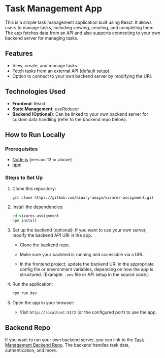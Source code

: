 # Task Management App

This is a simple task management application built using React. It allows users to manage tasks, including viewing, creating, and completing them. The app fetches data from an API and also supports connecting to your own backend server for managing tasks.

## Features
- View, create, and manage tasks.
- Fetch tasks from an external API (default setup).
- Option to connect to your own backend server by modifying the URI.

## Technologies Used
- **Frontend**: React
- **State Management**: useReducer
- **Backend (Optional)**: Can be linked to your own backend server for custom data handling (refer to the backend repo below).

## How to Run Locally

### Prerequisites
- [Node.js](https://nodejs.org/) (version 12 or above)
- [npm](https://www.npmjs.com/)

### Steps to Set Up

1. Clone this repository:
   ```bash
   git clone https://github.com/binary-amigo/vizares-assignment.git
   ```

2. Install the dependencies:
   ```bash
   cd vizares-assignment
   npm install
   ```

3. Set up the backend (optional):
   If you want to use your own server, modify the backend API URI in the app.

   - Clone the [backend repo](https://github.com/binary-amigo/todo-backend.git).
   - Make sure your backend is running and accessible via a URL.

   - In the frontend project, update the backend URI in the appropriate config file or environment variables, depending on how the app is structured. (Example: `.env` file or API setup in the source code.)

4. Run the application:
   ```bash
   npm run dev
   ```

5. Open the app in your browser:
   - Visit `http://localhost:5172` (or the configured port) to use the app.

## Backend Repo
If you want to run your own backend server, you can link to the [Task Management Backend Repo](https://github.com/binary-amigo/todo-backend.git). The backend handles task data, authentication, and more.
